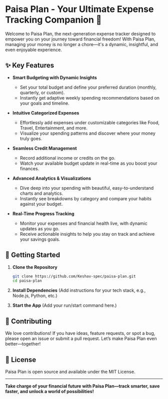 # Paisa Plan - Your Ultimate Expense Tracking Companion 🚀

Welcome to Paisa Plan, the next-generation expense tracker designed to empower you on your journey toward financial freedom! With Paisa Plan, managing your money is no longer a chore—it's a dynamic, insightful, and even enjoyable experience.

## ✨ Key Features

- **Smart Budgeting with Dynamic Insights**
  - Set your total budget and define your preferred duration (monthly, quarterly, or custom).
  - Instantly get adaptive weekly spending recommendations based on your goals and timeline.

- **Intuitive Categorized Expenses**
  - Effortlessly add expenses under customizable categories like Food, Travel, Entertainment, and more.
  - Visualize your spending patterns and discover where your money truly goes.

- **Seamless Credit Management**
  - Record additional income or credits on the go.
  - Watch your available budget update in real-time as you boost your finances.

- **Advanced Analytics & Visualizations**
  - Dive deep into your spending with beautiful, easy-to-understand charts and analytics.
  - Instantly see breakdowns by category and compare your habits against your budget.

- **Real-Time Progress Tracking**
  - Monitor your expenses and financial health live, with dynamic updates as you go.
  - Receive actionable insights to help you stay on track and achieve your savings goals.

## 🚀 Getting Started

1. **Clone the Repository**
   ```bash
   git clone https://github.com/Keshav-spec/paisa-plan.git
   cd paisa-plan
   ```

2. **Install Dependencies**
   (Add instructions for your tech stack, e.g., Node.js, Python, etc.)

3. **Start the App**
   (Add your run/start command here.)

## 🤝 Contributing

We love contributions! If you have ideas, feature requests, or spot a bug, please open an issue or submit a pull request. Let’s make Paisa Plan even better—together!

## 📄 License

Paisa Plan is open source and available under the MIT License.

---

**Take charge of your financial future with Paisa Plan—track smarter, save faster, and unlock a world of possibilities!**
